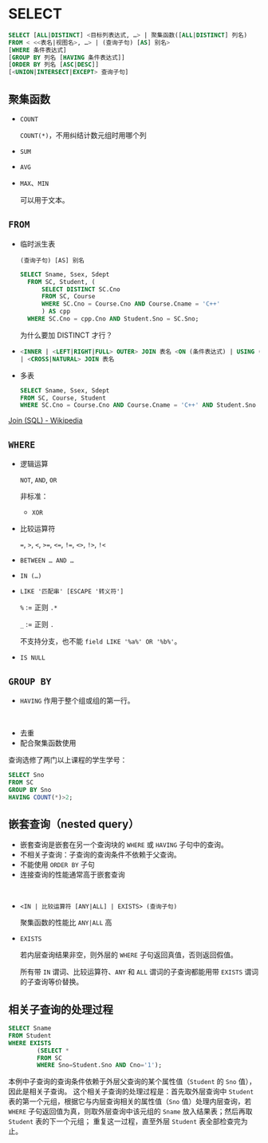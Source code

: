 # SELECT
```sql
SELECT [ALL|DISTINCT] <目标列表达式, …> | 聚集函数([ALL|DISTINCT] 列名)
FROM < <<表名|视图名>, …> | (查询子句) [AS] 别名>
[WHERE 条件表达式]
[GROUP BY 列名 [HAVING 条件表达式]]
[ORDER BY 列名 [ASC|DESC]]
[<UNION|INTERSECT|EXCEPT> 查询子句]
```

## 聚集函数
- `COUNT`

  `COUNT(*)`，不用纠结计数元组时用哪个列

- `SUM`
- `AVG`
- `MAX`、`MIN`

  可以用于文本。

## `FROM`
- 临时派生表

  `(查询子句) [AS] 别名`

  ```sql
  SELECT Sname, Ssex, Sdept
	FROM SC, Student, (
	    SELECT DISTINCT SC.Cno
	    FROM SC, Course
	    WHERE SC.Cno = Course.Cno AND Course.Cname = 'C++'
	    ) AS cpp
	WHERE SC.Cno = cpp.Cno AND Student.Sno = SC.Sno;
  ```
  为什么要加 DISTINCT 才行？

- ```sql
  <INNER | <LEFT|RIGHT|FULL> OUTER> JOIN 表名 <ON (条件表达式) | USING (列名)>
  | <CROSS|NATURAL> JOIN 表名
  ```

- 多表

  ```sql
  SELECT Sname, Ssex, Sdept
  FROM SC, Course, Student
  WHERE SC.Cno = Course.Cno AND Course.Cname = 'C++' AND Student.Sno = SC.Sno;
  ```

[Join (SQL) - Wikipedia](https://en.wikipedia.org/wiki/Join_(SQL)#Natural_join)

## `WHERE`
- 逻辑运算

  `NOT`, `AND`, `OR`

  非标准：
  - `XOR`

- 比较运算符

  `=`, `>`, `<`, `>=`, `<=`, `!=`, `<>`, `!>`, `!<`

- `BETWEEN … AND …`
- `IN (…)`
- `LIKE '匹配串' [ESCAPE '转义符']`

  `%` := 正则 `.*`

  `_` := 正则 `.`

  不支持分支，也不能 `field LIKE '%a%' OR '%b%'`。

- `IS NULL`

## `GROUP BY`
- `HAVING` 作用于整个组或组的第一行。

<br />

- 去重
- 配合聚集函数使用

查询选修了两门以上课程的学生学号：
```sql
SELECT Sno
FROM SC
GROUP BY Sno
HAVING COUNT(*)>2;
```

## 嵌套查询（nested query）
- 嵌套查询是嵌套在另一个查询块的 `WHERE` 或 `HAVING` 子句中的查询。
- 不相关子查询：子查询的查询条件不依赖于父查询。
- 不能使用 `ORDER BY` 子句
- 连接查询的性能通常高于嵌套查询

<br />

- `<IN | 比较运算符 [ANY|ALL] | EXISTS> (查询子句)`

  聚集函数的性能比 `ANY|ALL` 高

- `EXISTS`

  若内层查询结果非空，则外层的 `WHERE` 子句返回真值，否则返回假值。

  所有带 `IN` 谓词、比较运算符、`ANY` 和 `ALL` 谓词的子查询都能用带 `EXISTS` 谓词的子查询等价替换。

## 相关子查询的处理过程
```sql
SELECT Sname
FROM Student
WHERE EXISTS
        (SELECT *
        FROM SC
        WHERE Sno=Student.Sno AND Cno='1');
```
本例中子查询的查询条件依赖于外层父查询的某个属性值（`Student` 的 `Sno` 值），因此是相关子查询。
这个相关子查询的处理过程是：首先取外层查询中 `Student` 表的第一个元组，根据它与内层查询相关的属性值（`Sno` 值）处理内层查询，若 `WHERE` 子句返回值为真，则取外层查询中该元组的 `Sname` 放入结果表；然后再取 `Student` 表的下一个元组； 重复这一过程，直至外层 `Student` 表全部检查完为止。